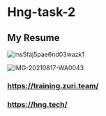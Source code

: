 ﻿# Hng-task-2
 
 ## My Resume
 
![ms5faj5pae6nd03wazk1](https://user-images.githubusercontent.com/75917896/129786660-656f9998-2a9d-4073-86f5-20247320e6c4.png)

 
 ![IMG-20210817-WA0043](https://user-images.githubusercontent.com/75917896/129786567-a8df8bc4-a8fc-47a4-9e61-cc2334744770.jpg)


### https://training.zuri.team/

### https://hng.tech/

